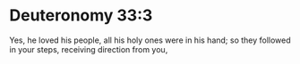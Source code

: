 # Deuteronomy 33:3

Yes, he loved his people, all his holy ones were in his hand; so they followed in your steps, receiving direction from you,
